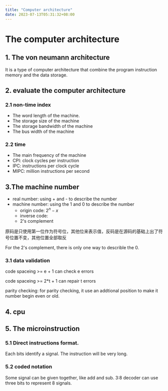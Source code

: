 ```yaml
---
title: "Computer architecture"
date: 2023-07-13T05:31:32+08:00
---
```


# The computer architecture

## 1. The von neumann architecture

It is a type of computer architecture that combine the program instruction memory and the data storage.

## 2. evaluate the computer architecture

### 2.1 non-time index

- The word length of the machine.
- The storage size of the machine
- The storage bandwidth of the machine
- The bus width of the machine

### 2.2 time 

- The main frequency of the machine
- CPI: clock cycles per instruction
- IPC: instructions per clock cycle
- MIPC: million instructions per second

## 3.The machine number

- real number: using + and - to describe the number
- machine number: using the 1 and 0 to describe the number
  - origin code: $2^n - x$
  - inverse code: 
  - 2's complement

原码是只使用第一位作为符号位，其他位来表示值，反码是在源码的基础上出了符号位置不变，其他位置全部取反

For the 2's complement, there is only one way to describle the 0.

### 3.1 data validation

code spaceing >= e + 1 can check e errors

code spaceing >= 2*t + 1 can repair t errors

parity checking: for parity checking, it use an addtional position to make it number begin even or old.


## 4. cpu


## 5. The microinstruction

### 5.1 Direct instructions format.

Each bits identify a signal. The instruction will be very long.

### 5.2 coded notation

Some signal can be given together, like add and sub. 3:8 decoder can use three bits to represent 8 signals.
